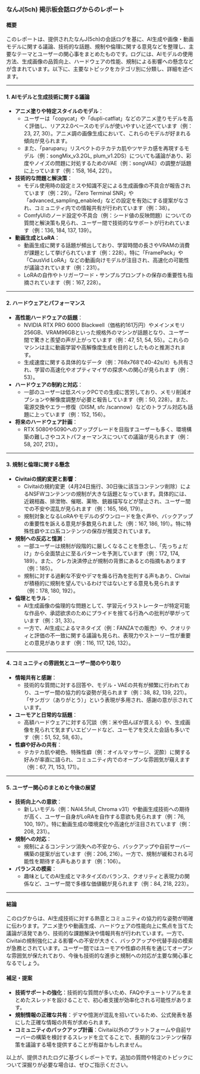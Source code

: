 ### なんJ(5ch) 掲示板会話ログからのレポート

#### 概要
このレポートは、提供されたなんJ(5ch)の会話ログを基に、AI生成や画像・動画モデルに関する議論、技術的な話題、規制や倫理に関する意見などを整理し、主要なテーマとユーザーの関心事をまとめたものです。ログには、AIモデルの使用方法、生成画像の品質向上、ハードウェアの性能、規制による影響への懸念などが含まれています。以下に、主要なトピックをカテゴリ別に分類し、詳細を述べます。

---

#### 1. AIモデルと生成技術に関する議論
- **アニメ塗りや特定スタイルのモデル**：
  - ユーザーは「copycat」や「dupli-catflat」などのアニメ塗りモデルを高く評価し、リアス2.0ベースのモデルが使いやすいと述べています（例：23, 27, 30）。アニメ調の画像生成において、これらのモデルが好まれる傾向が見られます。
  - また、「paruparu」リスペクトのテカテカ肌やツヤテカ感を再現するモデル（例：songMix_v3.2GL, plum_v1.2DS）についても議論があり、彩度やノイズの問題に対処するためのVAE（例：songVAE）の調整が話題に上っています（例：158, 164, 221）。
- **技術的な問題と解決策**：
  - モデル使用時の設定ミスや知識不足による生成画像の不具合が報告されています（例：29）。「Zero Terminal SNR」や「advanced_sampling_enabled」などの設定を有効にする提案がなされ、コミュニティ内での情報共有が行われています（例：38）。
  - ComfyUIのノード設定や不具合（例：シード値の反映問題）についての質問と解決策も見られ、ユーザー間で技術的なサポートが行われています（例：136, 184, 137, 139）。
- **動画生成とLoRA**：
  - 動画生成に関する話題が頻出しており、学習時間の長さやVRAMの消費が課題として挙げられています（例：228）。特に「FramePack」や「CausVid LoRA」などの動画向けモデルが注目され、高速化の可能性が議論されています（例：231）。
  - LoRAの自作やトリガーワード・サンプルプロンプトの保存の重要性も指摘されています（例：167, 228）。

---

#### 2. ハードウェアとパフォーマンス
- **高性能ハードウェアの話題**：
  - NVIDIA RTX PRO 6000 Blackwell（価格約161万円）やメインメモリ256GB、VRAM96GBといった規格外のマシンが話題となり、ユーザー間で驚きと羨望の声が上がっています（例：47, 51, 54, 55）。これらのマシンは主に動画学習や高解像度生成を目的としたものと推測されます。
  - 生成速度に関する具体的なデータ（例：768x768で40-42s/it）も共有され、学習の高速化やオプティマイザの探求への関心が見られます（例：53）。
- **ハードウェアの制約と対応**：
  - 一部のユーザーは低スペックPCでの生成に苦労しており、メモリ削減オプションや解像度調整が必要と報告しています（例：50, 228）。また、電源交換やエラー修復（DISM, sfc /scannow）などのトラブル対応も話題に上っています（例：152, 156）。
- **将来のハードウェア計画**：
  - RTX 5080や5090へのアップグレードを目指すユーザーも多く、環境構築の難しさやコストパフォーマンスについての議論が見られます（例：58, 207, 213）。

---

#### 3. 規制と倫理に関する懸念
- **Civitaiの規約変更と影響**：
  - Civitaiの規約変更（4月24日施行、30日後に該当コンテンツ削除）によるNSFWコンテンツの規制が大きな話題となっています。具体的には、近親相姦、排泄物、催眠、薬物、銃器描写などが禁止され、ユーザー間での不安や混乱が見られます（例：165, 166, 179）。
  - 規制対象となるLoRAやモデルのダウンロードを急ぐ声や、バックアップの重要性を訴える意見が多数見られました（例：167, 186, 191）。特に特殊性癖やエロ系コンテンツの保存が推奨されています。
- **規制への反応と憶測**：
  - 一部ユーザーは規制が段階的に厳しくなることを懸念し、「先っちょだけ」から全面禁止に至るパターンを予測しています（例：172, 174, 189）。また、クレカ決済停止が規制の背景にあるとの指摘もあります（例：185）。
  - 規制に対する過剰な不安やデマを煽る行為を批判する声もあり、Civitaiが積極的に規制を望んでいるわけではないとする意見も見られます（例：178, 180, 192）。
- **倫理とモラル**：
  - AI生成画像の倫理的な問題として、学習元イラストレーターが特定可能な作品や、承認欲求のためにプライドを捨てる行為への批判が挙がっています（例：31, 33）。
  - 一方で、AI生成によるマネタイズ（例：FANZAでの販売）や、クオリティと評価の不一致に関する議論も見られ、表現力やストーリー性が重要との意見があります（例：116, 117, 126, 132）。

---

#### 4. コミュニティの雰囲気とユーザー間のやり取り
- **情報共有と感謝**：
  - 技術的な質問に対する回答や、モデル・VAEの共有が頻繁に行われており、ユーザー間の協力的な姿勢が見られます（例：38, 82, 139, 221）。「サンガツ（ありがとう）」という表現が多用され、感謝の意が示されています。
- **ユーモアと日常的な話題**：
  - 高額ハードウェアに対する冗談（例：米や田んぼが買える）や、生成画像を見られて気まずいエピソードなど、ユーモアを交えた会話も多いです（例：51, 52, 58, 63）。
- **性癖や好みの共有**：
  - テカテカ肌や褐色、特殊性癖（例：オイルマッサージ、泥酔）に関する好みが率直に語られ、コミュニティ内でのオープンな雰囲気が窺えます（例：67, 71, 153, 171）。

---

#### 5. ユーザー関心のまとめと今後の展望
- **技術向上への意欲**：
  - 新しいモデル（例：NAI4.5full, Chroma v31）や動画生成技術への期待が高く、ユーザー自身がLoRAを自作する意欲も見られます（例：76, 100, 197）。特に動画生成の環境変化や高速化が注目されています（例：208, 231）。
- **規制への対応**：
  - 規制によるコンテンツ消失への不安から、バックアップや自前サーバー構築の提案が出ています（例：206, 216）。一方で、規制が緩和される可能性を期待する声もあります（例：106）。
- **バランスの模索**：
  - 趣味としてのAI生成とマネタイズのバランス、クオリティと表現力の関係など、ユーザー間で多様な価値観が見られます（例：84, 218, 223）。

---

#### 結論
このログからは、AI生成技術に対する熱意とコミュニティの協力的な姿勢が明確に伝わります。アニメ塗りや動画生成、ハードウェアの性能向上に焦点を当てた議論が活発であり、技術的な課題解決や情報共有が行われています。一方で、Civitaiの規制強化による影響への不安が大きく、バックアップや代替手段の模索が急務とされています。ユーザー間ではユーモアや性癖の共有を通じてオープンな雰囲気が保たれており、今後も技術的な進歩と規制への対応が主要な関心事となるでしょう。

#### 補足・提案
- **技術サポートの強化**：技術的な質問が多いため、FAQやチュートリアルをまとめたスレッドを設けることで、初心者支援が効率化される可能性があります。
- **規制情報の正確な共有**：デマや憶測が混乱を招いているため、公式発表を基にした正確な情報の共有が求められます。
- **コミュニティのバックアップ計画**：Civitai以外のプラットフォームや自前サーバーの構築を検討するスレッドを立てることで、長期的なコンテンツ保存策を議論する場を提供することが有益かもしれません。

以上が、提供されたログに基づくレポートです。追加の質問や特定のトピックについて深掘りが必要な場合は、ぜひご指示ください。
